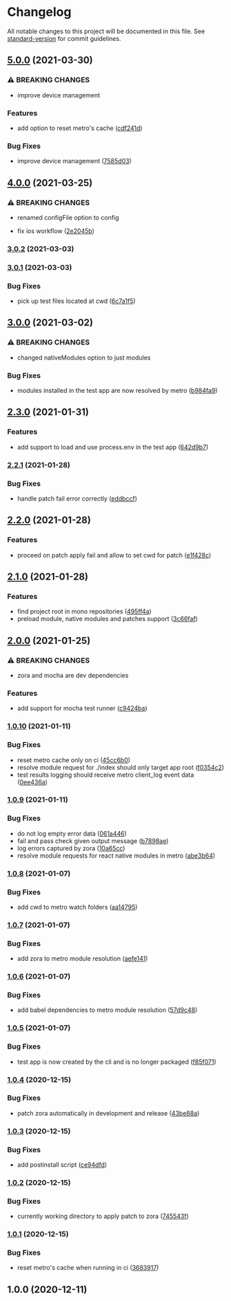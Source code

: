 # Changelog

All notable changes to this project will be documented in this file. See [standard-version](https://github.com/conventional-changelog/standard-version) for commit guidelines.

## [5.0.0](https://github.com/acostalima/react-native-test-runner/compare/v4.0.0...v5.0.0) (2021-03-30)


### ⚠ BREAKING CHANGES

* improve device management

### Features

* add option to reset metro's cache ([cdf241d](https://github.com/acostalima/react-native-test-runner/commit/cdf241da52a73d71782cbafb7d10b0895ddae463))


### Bug Fixes

* improve device management ([7585d03](https://github.com/acostalima/react-native-test-runner/commit/7585d03ed7cc9c2a8bc4be0ad185199e42f398d8))

## [4.0.0](https://github.com/acostalima/react-native-test-runner/compare/v3.0.2...v4.0.0) (2021-03-25)


### ⚠ BREAKING CHANGES

* renamed configFile option to config

* fix ios workflow ([2e2045b](https://github.com/acostalima/react-native-test-runner/commit/2e2045b7d1c02ccca8bb1fd73067def0d86b3f2a))

### [3.0.2](https://github.com/acostalima/react-native-test-runner/compare/v3.0.1...v3.0.2) (2021-03-03)

### [3.0.1](https://github.com/acostalima/react-native-test-runner/compare/v3.0.0...v3.0.1) (2021-03-03)


### Bug Fixes

* pick up test files located at cwd ([6c7a1f5](https://github.com/acostalima/react-native-test-runner/commit/6c7a1f5d1e078faec4179a79f5f33e7a53a0e140))

## [3.0.0](https://github.com/acostalima/react-native-test-runner/compare/v2.3.0...v3.0.0) (2021-03-02)


### ⚠ BREAKING CHANGES

* changed nativeModules option to just modules

### Bug Fixes

* modules installed in the test app are now resolved by metro ([b984fa9](https://github.com/acostalima/react-native-test-runner/commit/b984fa95446dd1612f7cc2fbd1f16a962f4137ea))

## [2.3.0](https://github.com/acostalima/react-native-test-runner/compare/v2.2.1...v2.3.0) (2021-01-31)


### Features

* add support to load and use process.env in the test app ([642d9b7](https://github.com/acostalima/react-native-test-runner/commit/642d9b70f030fe32909842f2e46328ad843a2035))

### [2.2.1](https://github.com/acostalima/react-native-test-runner/compare/v2.2.0...v2.2.1) (2021-01-28)


### Bug Fixes

* handle patch fail error correctly ([eddbccf](https://github.com/acostalima/react-native-test-runner/commit/eddbccffb5389d26e8ee78ee3bb8ee9dea8e420f))

## [2.2.0](https://github.com/acostalima/react-native-test-runner/compare/v2.1.0...v2.2.0) (2021-01-28)


### Features

* proceed on patch apply fail and allow to set cwd for patch ([e1f428c](https://github.com/acostalima/react-native-test-runner/commit/e1f428ce4166ca74b0669cb5a742d69d7edd1379))

## [2.1.0](https://github.com/acostalima/react-native-test-runner/compare/v2.0.0...v2.1.0) (2021-01-28)


### Features

* find project root in mono repositories ([495ff4a](https://github.com/acostalima/react-native-test-runner/commit/495ff4aa432124de3422d077d001022fc1daabd6))
* preload module, native modules and patches support ([3c66faf](https://github.com/acostalima/react-native-test-runner/commit/3c66faf9825551318ea2970d94f578c32631d518))

## [2.0.0](https://github.com/acostalima/react-native-test-runner/compare/v1.0.10...v2.0.0) (2021-01-25)


### ⚠ BREAKING CHANGES

* zora and mocha are dev dependencies

### Features

* add support for mocha test runner ([c9424ba](https://github.com/acostalima/react-native-test-runner/commit/c9424bab29c238621aedceb73cbc9ca5d0a3336f))

### [1.0.10](https://github.com/acostalima/react-native-test-runner/compare/v1.0.9...v1.0.10) (2021-01-11)


### Bug Fixes

* reset metro cache only on ci ([45cc6b0](https://github.com/acostalima/react-native-test-runner/commit/45cc6b09323beef9a8372fa8be5c1d357bfb9b1c))
* resolve module request for ./index should only target app root ([f0354c2](https://github.com/acostalima/react-native-test-runner/commit/f0354c2bd633c8474c1e4d7d020b3d459d8325ea))
* test results logging should receive metro client_log event data ([0ee436a](https://github.com/acostalima/react-native-test-runner/commit/0ee436a82d2de71548310470b7679c8a57764336))

### [1.0.9](https://github.com/acostalima/react-native-test-runner/compare/v1.0.8...v1.0.9) (2021-01-11)


### Bug Fixes

* do not log empty error data ([061a446](https://github.com/acostalima/react-native-test-runner/commit/061a446ad8ad76d96ebf97f92a7332001a3fd2c1))
* fail and pass check given output message ([b7898ae](https://github.com/acostalima/react-native-test-runner/commit/b7898ae99577598c5872dd08fd7226e789bb8c62))
* log errors captured by zora ([10a65cc](https://github.com/acostalima/react-native-test-runner/commit/10a65cc0e7cc1d4d99f72bdb1cb1c2e79d5fd9dd))
* resolve module requests for react native modules in metro ([abe3b64](https://github.com/acostalima/react-native-test-runner/commit/abe3b648529a35c0878e7f7b1963f9146e24b1e5))

### [1.0.8](https://github.com/acostalima/react-native-test-runner/compare/v1.0.7...v1.0.8) (2021-01-07)


### Bug Fixes

* add cwd to metro watch folders ([aa14795](https://github.com/acostalima/react-native-test-runner/commit/aa147959fca6c965d719a7372dcd1e23d079596d))

### [1.0.7](https://github.com/acostalima/react-native-test-runner/compare/v1.0.6...v1.0.7) (2021-01-07)


### Bug Fixes

* add zora to metro module resolution ([aefe141](https://github.com/acostalima/react-native-test-runner/commit/aefe14177d93bae5121bc2654db09793ca545d2e))

### [1.0.6](https://github.com/acostalima/react-native-test-runner/compare/v1.0.5...v1.0.6) (2021-01-07)


### Bug Fixes

* add babel dependencies to metro module resolution ([57d9c48](https://github.com/acostalima/react-native-test-runner/commit/57d9c48447441a37dcee2ae290335941f7e943b0))

### [1.0.5](https://github.com/acostalima/react-native-test-runner/compare/v1.0.4...v1.0.5) (2021-01-07)


### Bug Fixes

* test app is now created by the cli and is no longer packaged ([f85f071](https://github.com/acostalima/react-native-test-runner/commit/f85f07161646664ed6e83aa34c87f1bac05f77fd))

### [1.0.4](https://github.com/acostalima/react-native-test-runner/compare/v1.0.3...v1.0.4) (2020-12-15)


### Bug Fixes

* patch zora automatically in development and release ([43be88a](https://github.com/acostalima/react-native-test-runner/commit/43be88a3acbc07b1775e42d07f792a76a09a4603))

### [1.0.3](https://github.com/acostalima/react-native-test-runner/compare/v1.0.2...v1.0.3) (2020-12-15)


### Bug Fixes

* add postinstall script ([ce94dfd](https://github.com/acostalima/react-native-test-runner/commit/ce94dfd0cfd7895535e8b6501a227a18cb15c5a6))

### [1.0.2](https://github.com/acostalima/react-native-test-runner/compare/v1.0.1...v1.0.2) (2020-12-15)


### Bug Fixes

* currently working directory to apply patch to zora ([745543f](https://github.com/acostalima/react-native-test-runner/commit/745543feaf28da720f2e9ba890da1c383cbe41ec))

### [1.0.1](https://github.com/acostalima/react-native-test-runner/compare/v1.0.0...v1.0.1) (2020-12-15)


### Bug Fixes

* reset metro's cache when running in ci ([3683917](https://github.com/acostalima/react-native-test-runner/commit/368391770bb66622999f90f4972dd65b5c1ea0f4))

## 1.0.0 (2020-12-11)
